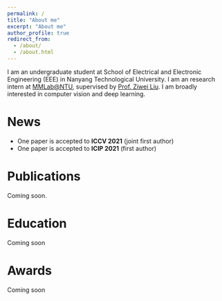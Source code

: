 ```yaml
---
permalink: /
title: "About me"
excerpt: "About me"
author_profile: true
redirect_from:
  - /about/
  - /about.html
---
```


I am an undergraduate student at School of Electrical and Electronic Engineering (EEE) in Nanyang Technological University. I am an research intern at [MMLab@NTU](https://www.mmlab-ntu.com), supervised by [Prof. Ziwei Liu](https://liuziwei7.github.io). I am broadly interested in computer vision and deep learning.


News
======
- One paper is accepted to **ICCV 2021** (joint first author)
- One paper is accepted to **ICIP 2021** (first author)


Publications
======
Coming soon.


Education
======
Coming soon

Awards
======
Coming soon
